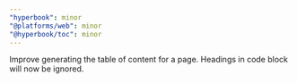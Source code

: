 ```yaml
---
"hyperbook": minor
"@platforms/web": minor
"@hyperbook/toc": minor
---
```


Improve generating the table of content for a page. Headings in code block will now be ignored.
